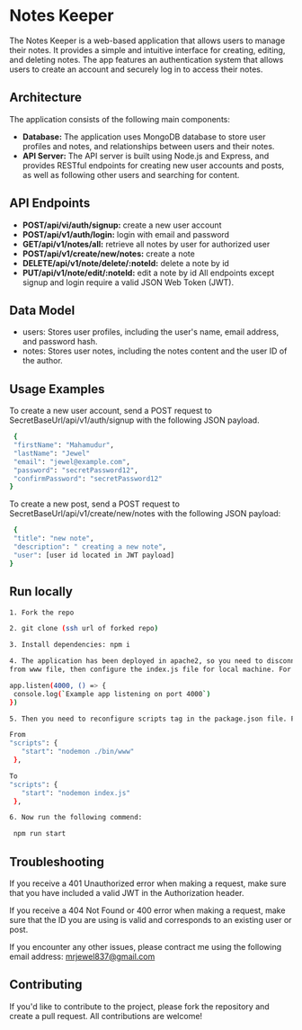 # Notes Keeper

The Notes Keeper is a web-based application that allows users to manage their notes. It provides a simple and intuitive interface for creating, editing, and deleting notes. The app features an authentication system that allows users to create an account and securely log in to access their notes.

## Architecture

The application consists of the following main components:

-   **Database:** The application uses MongoDB database to store user profiles and notes, and relationships between users and their notes.
-   **API Server:** The API server is built using Node.js and Express, and provides RESTful endpoints for creating new user accounts and posts, as well as following other users and searching for content.

## API Endpoints

-   **POST/api/vi/auth/signup:** create a new user account
-   **POST/api/v1/auth/login:** login with email and password
-   **GET/api/v1/notes/all:** retrieve all notes by user for authorized user
-   **POST/api/v1/create/new/notes:** create a note
-   **DELETE/api/v1/note/delete/:noteId:** delete a note by id
-   **PUT/api/v1/note/edit/:noteId:** edit a note by id
    All endpoints except signup and login require a valid JSON Web Token (JWT).

## Data Model

-   users: Stores user profiles, including the user's name, email address, and password hash.
-   notes: Stores user notes, including the notes content and the user ID of the author.

## Usage Examples

To create a new user account, send a POST request to SecretBaseUrl/api/v1/auth/signup with the following JSON payload.

```bash
 {
 "firstName": "Mahamudur",
 "lastName": "Jewel"
 "email": "jewel@example.com",
 "password": "secretPassword12",
 "confirmPassword": "secretPassword12"
}
```

To create a new post, send a POST request to SecretBaseUrl/api/v1/create/new/notes with the following JSON payload:

```bash
 {
 "title": "new note",
 "description": " creating a new note",
 "user": [user id located in JWT payload]
}
```

## Run locally

```bash
1. Fork the repo

2. git clone (ssh url of forked repo)

3. Install dependencies: npm i

4. The application has been deployed in apache2, so you need to disconnect the index.js file
from www file, then configure the index.js file for local machine. For example:

app.listen(4000, () => {
 console.log(`Example app listening on port 4000`)
})

5. Then you need to reconfigure scripts tag in the package.json file. For example,

From
"scripts": {
   "start": "nodemon ./bin/www"
 },

To
"scripts": {
   "start": "nodemon index.js"
 },

6. Now run the following commend:

 npm run start

```

## Troubleshooting

If you receive a 401 Unauthorized error when making a request, make sure that you have included a valid JWT in the Authorization header.

If you receive a 404 Not Found or 400 error when making a request, make sure that the ID you are using is valid and corresponds to an existing user or post.

If you encounter any other issues, please contract me using the following email address: mrjewel837@gmail.com

## Contributing

If you'd like to contribute to the project, please fork the repository and create a pull request. All contributions are welcome!
